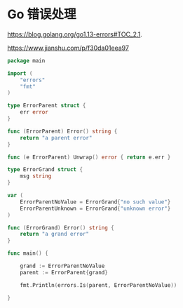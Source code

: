 # Go 错误处理

https://blog.golang.org/go1.13-errors#TOC_2.1.

https://www.jianshu.com/p/f30da01eea97

```Go
package main

import (
	"errors"
	"fmt"
)

type ErrorParent struct {
	err error
}

func (ErrorParent) Error() string {
	return "a parent error"
}

func (e ErrorParent) Unwrap() error { return e.err }

type ErrorGrand struct {
	msg string
}

var (
	ErrorParentNoValue = ErrorGrand{"no such value"}
	ErrorParentUnknown = ErrorGrand{"unknown error"}
)

func (ErrorGrand) Error() string {
	return "a grand error"
}

func main() {

	grand := ErrorParentNoValue
	parent := ErrorParent{grand}

	fmt.Println(errors.Is(parent, ErrorParentNoValue))

}
```